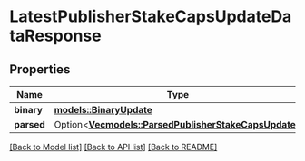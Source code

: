 # LatestPublisherStakeCapsUpdateDataResponse

## Properties

Name | Type | Description | Notes
------------ | ------------- | ------------- | -------------
**binary** | [**models::BinaryUpdate**](BinaryUpdate.md) |  |
**parsed** | Option<[**Vec<models::ParsedPublisherStakeCapsUpdate>**](ParsedPublisherStakeCapsUpdate.md)> |  | [optional]

[[Back to Model list]](../README.md#documentation-for-models) [[Back to API list]](../README.md#documentation-for-api-endpoints) [[Back to README]](../README.md)
